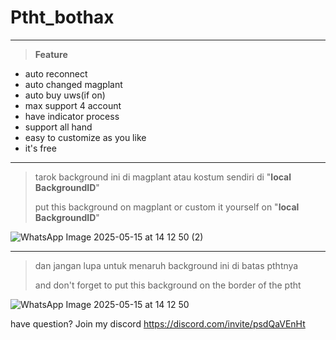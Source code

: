 # Ptht_bothax
---
> **Feature**
- auto reconnect
- auto changed magplant
- auto buy uws(if on)
- max support 4 account
- have indicator process
- support all hand
- easy to customize as you like
- it's free
---
> tarok background ini di magplant atau kostum sendiri di "**local BackgroundID**"
>
> put this background on magplant or custom it yourself on "**local BackgroundID**"

![WhatsApp Image 2025-05-15 at 14 12 50 (2)](https://github.com/user-attachments/assets/21e066ce-2b02-4be1-84a1-18731ab4b360)

---
>dan jangan lupa untuk menaruh background ini di batas pthtnya
>
>and don't forget to put this background on the border of the ptht

![WhatsApp Image 2025-05-15 at 14 12 50](https://github.com/user-attachments/assets/81f8505f-7cbb-4540-a0b5-a1b114b080b5)







have question? Join my discord https://discord.com/invite/psdQaVEnHt
